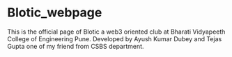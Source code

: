 # Blotic_webpage
This is the official page of Blotic a web3 oriented club at Bharati Vidyapeeth College of Engineering Pune.
Developed by Ayush Kumar Dubey and Tejas Gupta one of my friend from CSBS department.
